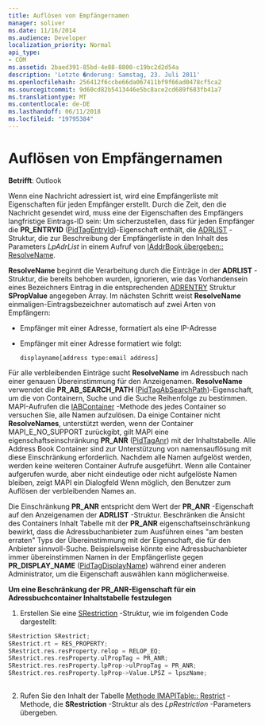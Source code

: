 ```yaml
---
title: Auflösen von Empfängernamen
manager: soliver
ms.date: 11/16/2014
ms.audience: Developer
localization_priority: Normal
api_type:
- COM
ms.assetid: 2baed391-85bd-4e88-8800-c19bc2d2d54a
description: 'Letzte �nderung: Samstag, 23. Juli 2011'
ms.openlocfilehash: 256412f6ccbe66da067411bf9f66ad0478cf5ca2
ms.sourcegitcommit: 9d60cd82b5413446e5bc8ace2cd689f683fb41a7
ms.translationtype: MT
ms.contentlocale: de-DE
ms.lasthandoff: 06/11/2018
ms.locfileid: "19795384"
---
```

# <a name="resolving-a-recipient-name"></a>Auflösen von Empfängernamen

  
  
**Betrifft**: Outlook 
  
Wenn eine Nachricht adressiert ist, wird eine Empfängerliste mit Eigenschaften für jeden Empfänger erstellt. Durch die Zeit, den die Nachricht gesendet wird, muss eine der Eigenschaften des Empfängers langfristige Eintrags-ID sein: Um sicherzustellen, dass für jeden Empfänger die **PR_ENTRYID** ([PidTagEntryId](pidtagentryid-canonical-property.md))-Eigenschaft enthält, die [ADRLIST](adrlist.md) -Struktur, die zur Beschreibung der Empfängerliste in den Inhalt des Parameters _LpAdrList_ in einem Aufruf von [IAddrBook übergeben:: ResolveName](iaddrbook-resolvename.md).
  
 **ResolveName** beginnt die Verarbeitung durch die Einträge in der **ADRLIST** -Struktur, die bereits behoben wurden, ignorieren, wie das Vorhandensein eines Bezeichners Eintrag in die entsprechenden [ADRENTRY](adrentry.md) Struktur **SPropValue** angegeben Array. Im nächsten Schritt weist **ResolveName** einmaligen-Eintragsbezeichner automatisch auf zwei Arten von Empfängern: 
  
- Empfänger mit einer Adresse, formatiert als eine IP-Adresse
    
- Empfänger mit einer Adresse formatiert wie folgt:
    
     `displayname[address type:email address]`
    
Für alle verbleibenden Einträge sucht **ResolveName** im Adressbuch nach einer genauen Übereinstimmung für den Anzeigenamen. **ResolveName** verwendet die **PR_AB_SEARCH_PATH** ([PidTagAbSearchPath](pidtagabsearchpath-canonical-property.md))-Eigenschaft, um die von Containern, Suche und die Suche Reihenfolge zu bestimmen. MAPI-Aufrufen die [IABContainer](iabcontainer-resolvenames.md) -Methode des jedes Container so versuchen Sie, alle Namen aufzulösen. Da einige Container nicht **ResolveNames**, unterstützt werden, wenn der Container MAPI_E_NO_SUPPORT zurückgibt, gilt MAPI eine eigenschaftseinschränkung **PR_ANR** ([PidTagAnr](pidtaganr-canonical-property.md)) mit der Inhaltstabelle. Alle Address Book Container sind zur Unterstützung von namensauflösung mit diese Einschränkung erforderlich. Nachdem alle Namen aufgelöst werden, werden keine weiteren Container Aufrufe ausgeführt. Wenn alle Container aufgerufen wurde, aber nicht eindeutige oder nicht aufgelöste Namen bleiben, zeigt MAPI ein Dialogfeld Wenn möglich, den Benutzer zum Auflösen der verbleibenden Names an.
  
Die Einschränkung **PR_ANR** entspricht dem Wert der **PR_ANR** -Eigenschaft auf den Anzeigenamen der **ADRLIST** -Struktur. Beschränken die Ansicht des Containers Inhalt Tabelle mit der **PR_ANR** eigenschaftseinschränkung bewirkt, dass die Adressbuchanbieter zum Ausführen eines "am besten erraten" Typs der Übereinstimmung mit der Eigenschaft, die für den Anbieter sinnvoll-Suche. Beispielsweise könnte eine Adressbuchanbieter immer übereinstimmen Namen in der Empfängerliste gegen **PR_DISPLAY_NAME** ([PidTagDisplayName](pidtagdisplayname-canonical-property.md)) während einer anderen Administrator, um die Eigenschaft auswählen kann möglicherweise.
  
 **Um eine Beschränkung der PR_ANR-Eigenschaft für ein Adressbuchcontainer Inhaltstabelle festzulegen**
  
1. Erstellen Sie eine [SRestriction](srestriction.md) -Struktur, wie im folgenden Code dargestellt: 
    
  ```cpp
  SRestriction SRestrict;
  SRestrict.rt = RES_PROPERTY;
  SRestrict.res.resProperty.relop = RELOP_EQ;
  SRestrict.res.resProperty.ulPropTag = PR_ANR;
  SRestrict.res.resProperty.lpProp->ulPropTag = PR_ANR;
  SRestrict.res.resProperty.lpProp->Value.LPSZ = lpszName;
   
  ```

2. Rufen Sie den Inhalt der Tabelle [Methode IMAPITable:: Restrict](imapitable-restrict.md) -Methode, die **SRestriction** -Struktur als des _LpRestriction_ -Parameters übergeben. 
    

